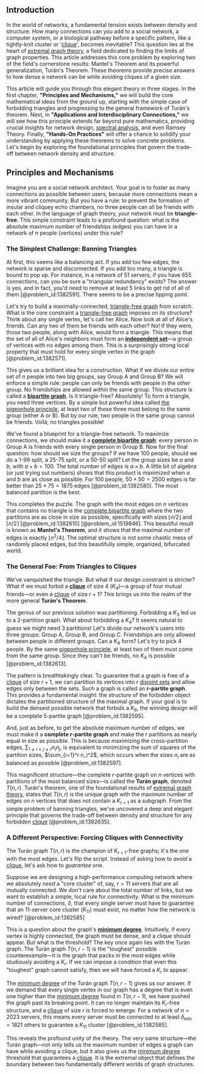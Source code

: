 ## Introduction
In the world of networks, a fundamental tension exists between density and structure. How many connections can you add to a social network, a computer system, or a biological pathway before a specific pattern, like a tightly-knit cluster or '[clique](@article_id:275496)', becomes inevitable? This question lies at the heart of [extremal graph theory](@article_id:274640), a field dedicated to finding the limits of graph properties. This article addresses this core problem by exploring two of the field's cornerstone results: Mantel's Theorem and its powerful generalization, Turán's Theorem. These theorems provide precise answers to how dense a network can be while avoiding cliques of a given size.

This article will guide you through this elegant theory in three stages. In the first chapter, **"Principles and Mechanisms,"** we will build the core mathematical ideas from the ground up, starting with the simple case of forbidding triangles and progressing to the general framework of Turán's theorem. Next, in **"Applications and Interdisciplinary Connections,"** we will see how this principle extends far beyond pure mathematics, providing crucial insights for network design, [spectral analysis](@article_id:143224), and even Ramsey Theory. Finally, **"Hands-On Practices"** will offer a chance to solidify your understanding by applying these theorems to solve concrete problems. Let's begin by exploring the foundational principles that govern the trade-off between network density and structure.

## Principles and Mechanisms

Imagine you are a social network architect. Your goal is to foster as many connections as possible between users, because more connections mean a more vibrant community. But you have a rule: to prevent the formation of insular and cliquey echo chambers, no three people can all be friends with each other. In the language of graph theory, your network must be **triangle-free**. This simple constraint leads to a profound question: what is the absolute maximum number of friendships (edges) you can have in a network of $n$ people (vertices) under this rule?

### The Simplest Challenge: Banning Triangles

At first, this seems like a balancing act. If you add too few edges, the network is sparse and disconnected. If you add too many, a triangle is bound to pop up. For instance, in a network of 51 servers, if you have 655 connections, can you be sure a "triangular redundancy" exists? The answer is yes, and in fact, you'd need to remove at least 5 links to get rid of all of them [@problem_id:1382591]. There seems to be a precise tipping point.

Let's try to build a maximally-connected, [triangle-free graph](@article_id:275552) from scratch. What is the core constraint a [triangle-free graph](@article_id:275552) imposes on its structure? Think about any single vertex, let's call her Alice. Now look at all of Alice's friends. Can any two of them be friends with each other? No! If they were, those two people, along with Alice, would form a triangle. This means that the set of all of Alice's neighbors must form an **[independent set](@article_id:264572)**—a group of vertices with no edges among them. This is a surprisingly strong local property that must hold for every single vertex in the graph [@problem_id:1382571].

This gives us a brilliant idea for a construction. What if we divide our entire set of $n$ people into two big groups, say Group A and Group B? We will enforce a simple rule: people can only be friends with people in the *other* group. No friendships are allowed *within* the same group. This structure is called a **[bipartite graph](@article_id:153453)**. Is it triangle-free? Absolutely! To form a triangle, you need three vertices. By a simple but powerful idea called [the pigeonhole principle](@article_id:268204), at least two of those three must belong to the same group (either A or B). But by our rule, two people in the same group cannot be friends. Voilà, no triangles possible!

We've found a blueprint for a triangle-free network. To maximize connections, we should make it a **[complete bipartite graph](@article_id:275735)**: every person in Group A is friends with every single person in Group B. Now for the final question: how should we size the groups? If we have 100 people, should we do a 1-99 split, a 25-75 split, or a 50-50 split? Let the group sizes be $a$ and $b$, with $a+b=100$. The total number of edges is $a \times b$. A little bit of algebra (or just trying out numbers) shows that this product is maximized when $a$ and $b$ are as close as possible. For 100 people, $50 \times 50 = 2500$ edges is far better than $25 \times 75 = 1875$ edges [@problem_id:1382580]. The most balanced partition is the best.

This completes the puzzle. The graph with the most edges on $n$ vertices that contains no triangle is the [complete bipartite graph](@article_id:275735) where the two partitions are as close in size as possible, specifically with sizes $\lfloor n/2 \rfloor$ and $\lceil n/2 \rceil$ [@problem_id:1382610] [@problem_id:1519846]. This beautiful result is known as **Mantel's Theorem**, and it shows that the maximal number of edges is exactly $\lfloor n^2/4 \rfloor$. The optimal structure is not some chaotic mess of randomly placed edges, but this beautifully simple, organized, bifurcated world.

### The General Foe: From Triangles to Cliques

We've vanquished the triangle. But what if our design constraint is stricter? What if we must forbid a **[clique](@article_id:275496)** of size 4 ($K_4$)—a group of four mutual friends—or even a [clique](@article_id:275496) of size $r+1$? This brings us into the realm of the more general **Turán's Theorem**.

The genius of our previous solution was partitioning. Forbidding a $K_3$ led us to a 2-partition graph. What about forbidding a $K_4$? It seems natural to guess we might need 3 partitions! Let's divide our network's users into three groups: Group A, Group B, and Group C. Friendships are only allowed between people in different groups. Can a $K_4$ form? Let's try to pick 4 people. By the same [pigeonhole principle](@article_id:150369), at least two of them must come from the same group. Since they can't be friends, no $K_4$ is possible [@problem_id:1382613].

The pattern is breathtakingly clear. To guarantee that a graph is free of a [clique](@article_id:275496) of size $r+1$, we can partition its vertices into $r$ [disjoint sets](@article_id:153847) and allow edges only between the sets. Such a graph is called an **$r$-partite graph**. This provides a fundamental insight: the structure of the forbidden object dictates the partitioned structure of the maximal graph. If your goal is to build the densest possible network that forbids a $K_6$, the winning design will be a complete 5-partite graph [@problem_id:1382595].

And, just as before, to get the absolute maximum number of edges, we must make it a **complete $r$-partite graph** and make the $r$ partitions as nearly equal in size as possible. This is because maximizing the cross-partition edges, $\sum_{1 \le i \lt j \le r} n_i n_j$, is equivalent to minimizing the sum of squares of the partition sizes, $\sum_{i=1}^r n_i^2$, which occurs when the sizes $n_i$ are as balanced as possible [@problem_id:1382597].

This magnificent structure—the complete $r$-partite graph on $n$ vertices with partitions of the most balanced sizes—is called the **Turán graph**, denoted $T(n,r)$. Turán's theorem, one of the foundational results of [extremal graph theory](@article_id:274640), states that $T(n,r)$ is the unique graph with the maximum number of edges on $n$ vertices that does not contain a $K_{r+1}$ as a subgraph. From the simple problem of banning triangles, we've uncovered a deep and elegant principle that governs the trade-off between density and structure for any forbidden [clique](@article_id:275496) [@problem_id:1382635].

### A Different Perspective: Forcing Cliques with Connectivity

The Turán graph $T(n,r)$ is the champion of $K_{r+1}$-free graphs; it's the one with the most edges. Let's flip the script. Instead of asking how to *avoid* a [clique](@article_id:275496), let's ask how to *guarantee* one.

Suppose we are designing a high-performance computing network where we absolutely *need* a "core cluster" of, say, $r=11$ servers that are all mutually connected. We don't care about the total number of links, but we want to establish a simple, local rule for connectivity. What is the minimum number of connections, $\delta$, that every single server must have to guarantee that an 11-server core cluster ($K_{11}$) must exist, no matter how the network is wired? [@problem_id:1382585]

This is a question about the graph's **[minimum degree](@article_id:273063)**. Intuitively, if every vertex is highly connected, the graph must be dense, and a clique should appear. But what is the threshold? The key once again lies with the Turán graph. The Turán graph $T(n, r-1)$ is the "toughest" possible counterexample—it is the graph that packs in the most edges while studiously avoiding a $K_r$. If we can impose a condition that even this "toughest" graph cannot satisfy, then we will have forced a $K_r$ to appear.

The [minimum degree](@article_id:273063) of the Turán graph $T(n, r-1)$ gives us our answer. If we demand that every single vertex in our graph has a degree that is even one higher than the [minimum degree](@article_id:273063) found in $T(n, r-1)$, we have pushed the graph past its breaking point. It can no longer maintain its $K_r$-free structure, and a [clique](@article_id:275496) of size $r$ is forced to emerge. For a network of $n=2023$ servers, this means every server must be connected to at least $\delta_{\min} = 1821$ others to guarantee a $K_{11}$ cluster [@problem_id:1382585].

This reveals the profound unity of the theory. The very same structure—the Turán graph—not only tells us the maximum number of edges a graph can have while avoiding a clique, but it also gives us the [minimum degree](@article_id:273063) threshold that guarantees a [clique](@article_id:275496). It is the extremal object that defines the boundary between two fundamentally different worlds of graph structures.